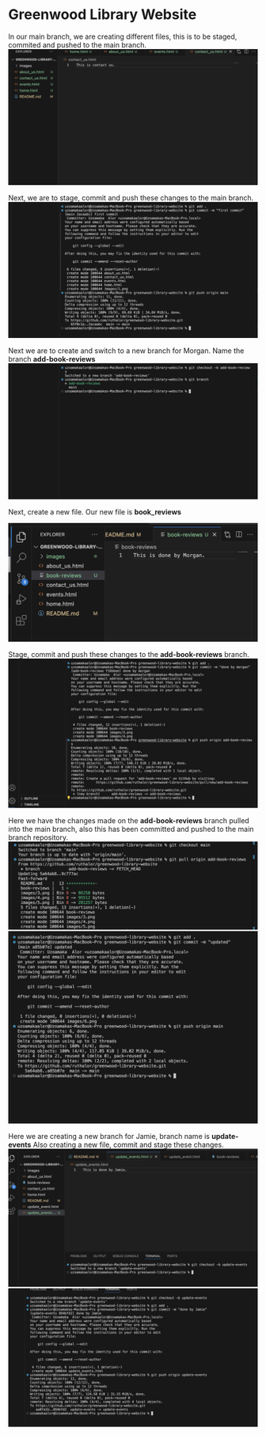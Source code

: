 # Greenwood Library Website
In our main branch, we are creating different files, this is to be staged, commited and pushed to the main branch. 
![Image of created pages](./images/1.png)

Next, we are to stage, commit and push these changes to the main branch. 
![commit changes done](./images/2.png)

Next we are to create and switch to a new branch for Morgan.  Name the branch **add-book-reviews**
![new branch created](./images/3.png)

Next, create a new file. Our new file is **book_reviews**

 
![Morgan Page](./images/4.png)

Stage, commit and push these changes to the **add-book-reviews** branch.
![changes by morgan](./images/5.png)

Here we have the changes made on the **add-book-reviews** branch pulled into the main branch, also this has been committed and pushed to the main branch repository. 
![](./images/6.png)
![](./images/7.png)

Here we are creating a new branch for Jamie, branch name is **update-events**
Also creating a new file, commit and stage these changes. 
![done by jamie](./images/8.png)
![commited](./images/9.png)